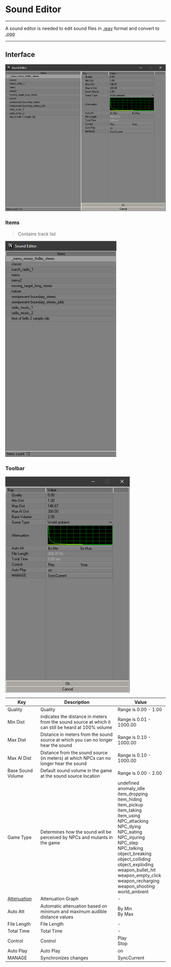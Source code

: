 # Sound Editor

___

A sound editor is needed to edit sound files in [.wav](https://en.wikipedia.org/wiki/WAV) format and convert to [.ogg](../../../main-folders-and-files/file-formats/audio-video/ogg.md)

___

## Interface

![sound editor centered](../sdk-image/sound-editor.png)

### Items

> Contains track list

![sound editor items centered](../sdk-image/sound-editor-items.png)

### Toolbar

![sound editor items centered](../sdk-image/sound-editor-toolbar.png)

| Key | Description | Value |
|---|---|---|
| Quality | Quality | Range is 0.00 - 1.00 |
| Min Dist | indicates the distance in meters from the sound source at which it can still be heard at 100% volume | Range is 0.01 - 1000.00 |
| Max Dist | Distance in meters from the sound source at which you can no longer hear the sound | Range is 0.10 - 1000.00 |
| Max AI Dist | Distance from the sound source (in meters) at which NPCs can no longer hear the sound | Range is 0.10 - 1000.00 |
| Base Sound Volume | Default sound volume in the game at the sound source location | Range is 0.00 - 2.00 |
| Game Type | Determines how the sound will be perceived by NPCs and mutants in the game | undefined<br> anomaly_idle<br> item_dropping<br> item_hiding<br> item_pickup<br> item_taking<br> item_using<br> NPC_attacking<br> NPC_dying<br> NPC_eating<br> NPC_injuring<br> NPC_step<br> NPC_talking<br> object_breaking<br> object_colliding<br> object_exploding<br> weapon_bullet_hit<br> weapon_empty_click<br> weapon_recharging<br> weapon_shooting<br> world_ambient |
| [Attenuation](https://en.wikipedia.org/wiki/Attenuation) | Attenuation Graph | - |
| Auto Att | Automatic attenuation based on minimum and maximum audible distance values | By Min<br> By Max |
| File Length | File Length | - |
| Total Time | Total Time | - |
| Control | Control | Play<br> Stop |
| Auto Play | Auto Play | on |
| MANAGE | Synchronizes changes | SyncCurrent |
